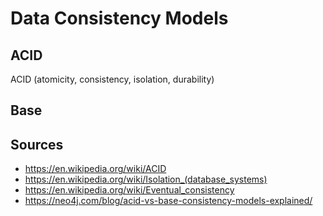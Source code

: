 Data Consistency Models
=======================

ACID
----

ACID (atomicity, consistency, isolation, durability)

Base
----

Sources
-------

- https://en.wikipedia.org/wiki/ACID
- https://en.wikipedia.org/wiki/Isolation_(database_systems)
- https://en.wikipedia.org/wiki/Eventual_consistency
- https://neo4j.com/blog/acid-vs-base-consistency-models-explained/
